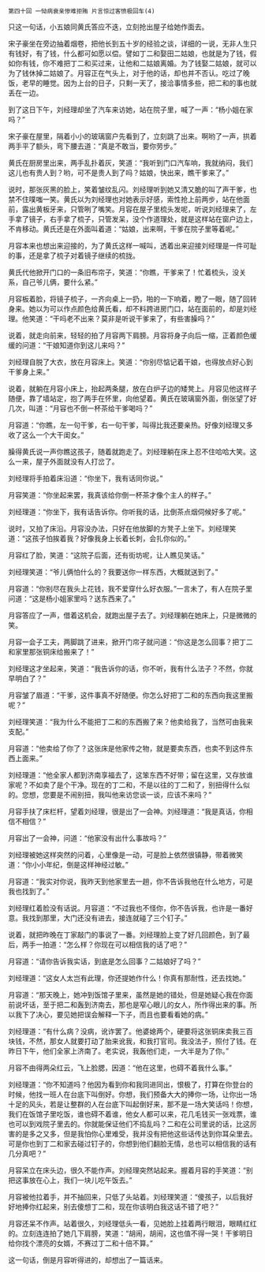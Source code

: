     第四十回 一恸病衰亲惨难拒贿 片言惊过客愤极回车(4) 

   只这一句话，小五娘同黄氏答应不迭，立刻抢出屋子给她作面去。

   宋子豪坐在旁边抽着烟卷，把他长到五十岁的经验之谈，详细的一说，无非人生只有钱好，有了钱，什么都可如愿以偿。譬如丁二和娶田二姑娘，也就是为了钱，假如你有钱，你不难把丁二和买过来，让他和二姑娘离婚。为了钱娶二姑娘，就可以为了钱休掉二姑娘了。月容正在气头上，对于他的话，却也并不否认。吃过了晚饭，老早的睡觉。因为上台的日子，只剩一天了，接洽事情多些，把二和的事也就丢在一边。

   到了这日下午，刘经理却坐了汽车来访她，站在院子里，喊了一声：“杨小姐在家吗？”

   宋子豪在屋里，隔着小小的玻璃窗户先看到了，立刻跳了出来。啊哟了一声，拱着两手平了额头，弯下腰去道：“真是不敢当，要你劳步。”

   黄氏在厨房里出来，两手乱扑着灰，笑道：“我听到门口汽车响，我就纳闷，我们这儿也有贵人到？哟，可不是贵人到了吗？姑娘，快出来，瞧干爹来了。”

   说时，那张灰黑的脸上，笑着皱纹乱闪。刘经理听到她又清又脆的叫了声干爹，也禁不住噗嗤一笑。黄氏以为刘经理也对她表示好感，索性抢上前两步，站在他面前，露出黄板牙来，只管咧了嘴笑。月容在屋子里梳头发呢，听说刘经理来了，左手拿了镜子，右手拿了梳子，只管发呆，没个作道理处，就是这样站在窗户边上，不肯移动。黄氏还是在外面叫着道：“姑娘，出来啊，干爹在院子里等着呢。”

   月容本来也想出来迎接的，为了黄氏这样一喊叫，透着出来迎接刘经理是一件可耻的事，还是拿了梳子对着镜子继续的梳拢。

   黄氏代他掀开门口的一条旧布帘子，笑道：“你瞧，干爹来了！忙着梳头，没关系，自己爷儿俩，要什么紧。”

   月容板着脸，将镜子梳子，一齐向桌上一扔，啪的一下响着，瞪了一眼，随了回转身来。她以为可以作点颜色给黄氏看，却不料跨进房门口，站在面前的，却是刘经理。他笑道：“干吗老不出来？莫非是听说干爹来了，有些害臊吗？”

   说着，就走向前来，轻轻的拍了月容两下肩膀。月容将身子向后一缩，正着颜色缓缓的问道：“干娘知道你到这儿来吗？”

   刘经理自脱了大衣，放在月容床上。笑道：“你别尽惦记着干娘，也得放点好心到干爹身上来。”

   说着，就躺在月容小床上，抬起两条腿，放在白炉子边的矮凳上。月容见他这样子随便，靠了墙站定，抱了两手在怀里，向他望着。黄氏在玻璃窗外面，倒张望了好几次，叫道：“月容也不倒一杯茶给干爹喝吗？”

   月容道：“你瞧，左一句干爹，右一句干爹，叫得比我还要亲热。好像刘经理又多收了这么一个大干闺女。”

   臊得黄氏说一声你瞧这孩子，随着就跑走了。刘经理躺在床上忍不住哈哈大笑。这么一来，屋子外面就没有人打岔了。

   刘经理将手拍着床沿道：“你坐下，我有话同你说。”

   月容笑道：“你坐起来罢，我真该给你倒一杯茶才像个主人的样子。”

   刘经理道：“你坐下，我有话告诉你。你听我的话，比倒茶点烟伺候好多了呢。”

   说时，又拍了床沿。月容没办法，只好在他放脚的方凳子上坐下。刘经理笑道：“这孩子怕挨着我？好像我身上长着长刺，会扎你似的。”

   月容红了脸，笑道：“这院子后面，还有街坊呢，让人瞧见笑话。”

   刘经理笑道：“爷儿俩怕什么的？我要送你一样东西，大概就送到了。”

   月容道：“你别尽在我头上花钱，我不爱穿什么好衣服。”一言未了，有人在院子里问道：“这是杨小姐家里吗？送东西来了。”

   月容答应了一声，借着这机会，就跑出屋子去了。刘经理躺在她床上，只是微微的笑。

   月容一会子工夫，两脚跳了进来，掀开门帘子就问道：“你这是怎么回事？把丁二和家里那张铜床给搬来了！”

   刘经理这才坐起来，笑道：“我告诉你的话，你不听，我有什么法子？不然，你就早明白了？”

   月容皱了眉道：“干爹，这件事真不好随便。你怎么好把丁二和的东西向我这里搬呢？”

   刘经理笑道：“我为什么不能把丁二和的东西搬了来？他卖给我了，当然可由我来支配。”

   月容道：“他卖给了你了？这张床是他家传之物，就是要卖东西，也卖不到这件东西上面来。”

   刘经理道：“他全家人都到济南享福去了，这笨东西不好带；留在这里，又存放谁家呢？不如卖了是个干净。现在的丁二和，不是以往的丁二和了，别扭得什么似的。您想，您要是不闹别扭，我叫他来访您谈一谈，应该不来吗？”

   月容手扶了床栏杆，望着刘经理，很是出了一会神。刘经理道：“我是真话，你相信不相信？”

   月容出了一会神，问道：“他家没有出什么事故吗？”

   刘经理被她这样突然的问着，心里像是一动，可是脸上依然很镇静，带着微笑道：“你小小年纪，倒是这样神经过敏。”

   月容道：“我实对你说，我昨天到他家里去一趟，你不告诉我他在什么地方，可是我也找到了。”

   刘经理红着脸没有话说。月容道：“不过我也不怪你，你不告诉我，也许是一番好意。我找到那里，大门还没有进去，接连就碰了三个钉子。”

   说着，就把昨晚在丁家敲门的事说了一番。刘经理脸上变了好几回颜色，到了最后，两手一拍道：“怎么样？你现在可以相信我的话了吧？”

   月容道：“请你告诉我实话，到底是怎么回事？二姑娘好了吗？”

   刘经理道：“这女人太岂有此理，你还提她作什么！你真有那耐性，还去找她。”

   月容道：“那天晚上，她冲到饭馆子里来，虽然是她的错处，但是她疑心我在你面前说坏话，至于把二和轰到济南去，那也是窄心眼儿的女人，所作得出来的事。所以我下了决心，要见她把误会解释一下子，而且也要看看她的病。”

   刘经理道：“有什么病？没病，讹诈罢了。他婆媳两个，硬要将这张铜床卖我三百块钱，不然，那女人就要打动了胎来讹我，和我打官司。我没法子，照付了钱。在昨日下午，他们全家上济南了。老实说，我轰他们走，一大半是为了你。”

   月容不由得两朵红云，飞上脸腮，因道：“他在这里，也碍不着我什么事。”

   刘经理道：“你不知道吗？他因为看到你和我同进同出，恨极了，打算在你登台的时候，他找一班人在台底下叫倒好。你想，我们预备大大的捧你一场，让你出一场十足的风头，若是让整群的人在台底下叫起倒好来，那不是一场大笑话吗！你想，我们在饭馆子里吃饭，谁也碍不着谁，他女人都可以来，花几毛钱买一张戏票，谁也可以到戏院子里去的。你就能保证他们不捣乱吗？二和在公司里说的话，比这厉害的是多之又多，但是我怕你心里难受，我并没有把他这些话传达到你耳朵里去。可是你也到丁二和家去碰过钉子的，你想到他们翻脸无情，总也可以相信我的话有几分真吧？”

   月容呆立在床头边，很久不能作声。刘经理突然站起来。握着月容的手笑道：“别把这事放在心上，我们一块儿吃午饭去。”

   月容被他拉着手，并不抽回来，只低了头站着。刘经理笑道：“傻孩子，以后我好好地捧你红起来，别去傻想丁二和，现在你该明白我这话不错了吧？”

   月容还呆不作声。站着很久，刘经理低头一看，见她脸上挂着两行眼泪，眼睛红红的。立刻连连拍了她几下肩膀，笑道：“胡闹，胡闹，这也值不得一哭！干爹明日给你找个漂亮的女婿，不赛过丁二和十倍不算。”

   这一句话，倒是月容听得进的，却想出了一篇话来。

